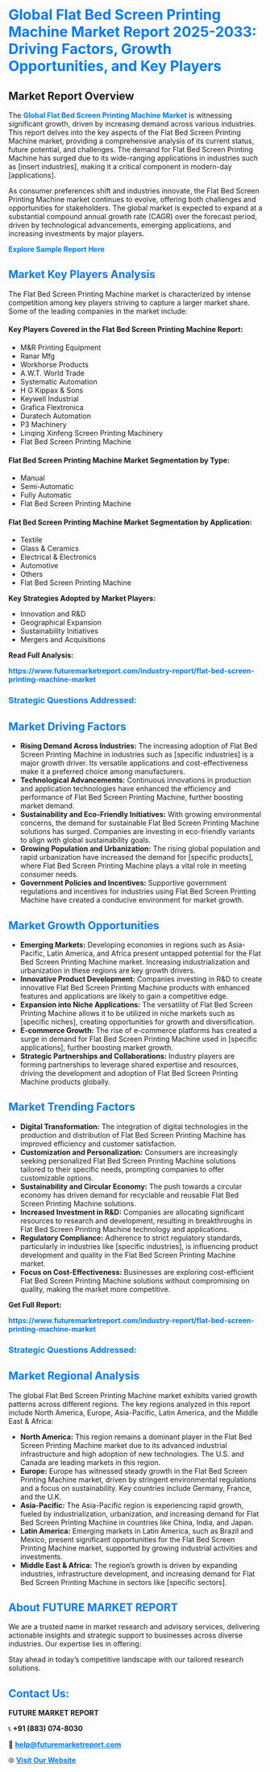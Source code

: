 <h1 style="color: #007BFF;">Global Flat Bed Screen Printing Machine Market Report 2025-2033: Driving Factors, Growth Opportunities, and Key Players</h1>

<section id="overview">
<h2>Market Report Overview</h2>
<p>The <a href="https://www.futuremarketreport.com/industry-report/flat-bed-screen-printing-machine-market" style="color: #007BFF; text-decoration: none;"><strong>Global Flat Bed Screen Printing Machine Market</strong></a> is witnessing significant growth, driven by increasing demand across various industries. This report delves into the key aspects of the Flat Bed Screen Printing Machine market, providing a comprehensive analysis of its current status, future potential, and challenges. The demand for Flat Bed Screen Printing Machine has surged due to its wide-ranging applications in industries such as [insert industries], making it a critical component in modern-day [applications].</p>
<p>As consumer preferences shift and industries innovate, the Flat Bed Screen Printing Machine market continues to evolve, offering both challenges and opportunities for stakeholders. The global market is expected to expand at a substantial compound annual growth rate (CAGR) over the forecast period, driven by technological advancements, emerging applications, and increasing investments by major players.</p>
</section>

<section id="overview">
<p><a href="https://www.futuremarketreport.com/request-sample/reportId=109835" style="color: #007BFF; text-decoration: none;"><strong>Explore Sample Report Here</strong></a></p>
</section>

<section id="key-players">
<h2 style="color: #007BFF;">Market Key Players Analysis</h2>
<p>The Flat Bed Screen Printing Machine market is characterized by intense competition among key players striving to capture a larger market share. Some of the leading companies in the market include:</p>
<h4>Key Players Covered in the Flat Bed Screen Printing Machine Report:</h4>
<ul><li>M&amp;R Printing Equipment</li><li>Ranar Mfg</li><li>Workhorse Products</li><li>A.W.T. World Trade</li><li>Systematic Automation</li><li>H G Kippax &amp; Sons</li><li>Keywell Industrial</li><li>Grafica Flextronica</li><li>Duratech Automation</li><li>P3 Machinery</li><li>Linqing Xinfeng Screen Printing Machinery</li><li>Flat Bed Screen Printing Machine</li></ul>
<h4>Flat Bed Screen Printing Machine Market Segmentation by Type:</h4>
<ul><li>Manual</li><li>Semi-Automatic</li><li>Fully Automatic</li><li>Flat Bed Screen Printing Machine</li></ul>

<h4>Flat Bed Screen Printing Machine Market Segmentation by Application:</h4>
<ul><li>Textile</li><li>Glass &amp; Ceramics</li><li>Electrical &amp; Electronics</li><li>Automotive</li><li>Others</li><li>Flat Bed Screen Printing Machine</li></ul>
<p><strong>Key Strategies Adopted by Market Players:</strong></p>
<ul>
<li>Innovation and R&D</li>
<li>Geographical Expansion</li>
<li>Sustainability Initiatives</li>
<li>Mergers and Acquisitions</li>
</ul>
</section>

<section>
<p><strong>Read Full Analysis: </strong></p><a href="https://www.futuremarketreport.com/industry-report/flat-bed-screen-printing-machine-market" style="color: #007BFF; text-decoration: none;"><strong>https://www.futuremarketreport.com/industry-report/flat-bed-screen-printing-machine-market</strong></a>
<h3 style="color: #007BFF;">Strategic Questions Addressed:</h3>
</section>

<section id="driving-factors">
<h2 style="color: #007BFF;">Market Driving Factors</h2>
<ul>
<li><strong>Rising Demand Across Industries:</strong> The increasing adoption of Flat Bed Screen Printing Machine in industries such as [specific industries] is a major growth driver. Its versatile applications and cost-effectiveness make it a preferred choice among manufacturers.</li>
<li><strong>Technological Advancements:</strong> Continuous innovations in production and application technologies have enhanced the efficiency and performance of Flat Bed Screen Printing Machine, further boosting market demand.</li>
<li><strong>Sustainability and Eco-Friendly Initiatives:</strong> With growing environmental concerns, the demand for sustainable Flat Bed Screen Printing Machine solutions has surged. Companies are investing in eco-friendly variants to align with global sustainability goals.</li>
<li><strong>Growing Population and Urbanization:</strong> The rising global population and rapid urbanization have increased the demand for [specific products], where Flat Bed Screen Printing Machine plays a vital role in meeting consumer needs.</li>
<li><strong>Government Policies and Incentives:</strong> Supportive government regulations and incentives for industries using Flat Bed Screen Printing Machine have created a conducive environment for market growth.</li>
</ul>
</section>

<section id="growth-opportunities">
<h2 style="color: #007BFF;">Market Growth Opportunities</h2>
<ul>
<li><strong>Emerging Markets:</strong> Developing economies in regions such as Asia-Pacific, Latin America, and Africa present untapped potential for the Flat Bed Screen Printing Machine market. Increasing industrialization and urbanization in these regions are key growth drivers.</li>
<li><strong>Innovative Product Development:</strong> Companies investing in R&D to create innovative Flat Bed Screen Printing Machine products with enhanced features and applications are likely to gain a competitive edge.</li>
<li><strong>Expansion into Niche Applications:</strong> The versatility of Flat Bed Screen Printing Machine allows it to be utilized in niche markets such as [specific niches], creating opportunities for growth and diversification.</li>
<li><strong>E-commerce Growth:</strong> The rise of e-commerce platforms has created a surge in demand for Flat Bed Screen Printing Machine used in [specific applications], further boosting market growth.</li>
<li><strong>Strategic Partnerships and Collaborations:</strong> Industry players are forming partnerships to leverage shared expertise and resources, driving the development and adoption of Flat Bed Screen Printing Machine products globally.</li>
</ul>
</section>

<section id="trending-factors">
<h2 style="color: #007BFF;">Market Trending Factors</h2>
<ul>
<li><strong>Digital Transformation:</strong> The integration of digital technologies in the production and distribution of Flat Bed Screen Printing Machine has improved efficiency and customer satisfaction.</li>
<li><strong>Customization and Personalization:</strong> Consumers are increasingly seeking personalized Flat Bed Screen Printing Machine solutions tailored to their specific needs, prompting companies to offer customizable options.</li>
<li><strong>Sustainability and Circular Economy:</strong> The push towards a circular economy has driven demand for recyclable and reusable Flat Bed Screen Printing Machine solutions.</li>
<li><strong>Increased Investment in R&D:</strong> Companies are allocating significant resources to research and development, resulting in breakthroughs in Flat Bed Screen Printing Machine technology and applications.</li>
<li><strong>Regulatory Compliance:</strong> Adherence to strict regulatory standards, particularly in industries like [specific industries], is influencing product development and quality in the Flat Bed Screen Printing Machine market.</li>
<li><strong>Focus on Cost-Effectiveness:</strong> Businesses are exploring cost-efficient Flat Bed Screen Printing Machine solutions without compromising on quality, making the market more competitive.</li>
</ul>
</section>

<section>
<p><strong>Get Full Report: </strong></p><a href="https://www.futuremarketreport.com/industry-report/flat-bed-screen-printing-machine-market" style="color: #007BFF; text-decoration: none;"><strong>https://www.futuremarketreport.com/industry-report/flat-bed-screen-printing-machine-market</strong></a>
<h3 style="color: #007BFF;">Strategic Questions Addressed:</h3>
</section>


<section id="regional-analysis">
<h2 style="color: #007BFF;">Market Regional Analysis</h2>
<p>The global Flat Bed Screen Printing Machine market exhibits varied growth patterns across different regions. The key regions analyzed in this report include North America, Europe, Asia-Pacific, Latin America, and the Middle East & Africa:</p>
<ul>
<li><strong>North America:</strong> This region remains a dominant player in the Flat Bed Screen Printing Machine market due to its advanced industrial infrastructure and high adoption of new technologies. The U.S. and Canada are leading markets in this region.</li>
<li><strong>Europe:</strong> Europe has witnessed steady growth in the Flat Bed Screen Printing Machine market, driven by stringent environmental regulations and a focus on sustainability. Key countries include Germany, France, and the U.K.</li>
<li><strong>Asia-Pacific:</strong> The Asia-Pacific region is experiencing rapid growth, fueled by industrialization, urbanization, and increasing demand for Flat Bed Screen Printing Machine in countries like China, India, and Japan.</li>
<li><strong>Latin America:</strong> Emerging markets in Latin America, such as Brazil and Mexico, present significant opportunities for the Flat Bed Screen Printing Machine market, supported by growing industrial activities and investments.</li>
<li><strong>Middle East & Africa:</strong> The region’s growth is driven by expanding industries, infrastructure development, and increasing demand for Flat Bed Screen Printing Machine in sectors like [specific sectors].</li>
</ul>
</section>

<footer>
<h2 style="color: #007BFF;">About FUTURE MARKET REPORT</h2>
<p>We are a trusted name in market research and advisory services, delivering actionable insights and strategic support to businesses across diverse industries. Our expertise lies in offering:</p>

<p>Stay ahead in today’s competitive landscape with our tailored research solutions.</p>

<h2 style="color: #007BFF;">Contact Us:</h2>
<p><strong>FUTURE MARKET REPORT</strong></p>
<p>📞 <strong>+91 (883) 074-8030</strong></p>
<p>📧 <strong><a href="mailto:help@futuremarketreport.com" style="color: #007BFF;">help@futuremarketreport.com</a></strong></p>
<p>🌐 <strong><a href="https://www.futuremarketreport.com/" style="color: #007BFF;">Visit Our Website</a></strong></p>
</footer>